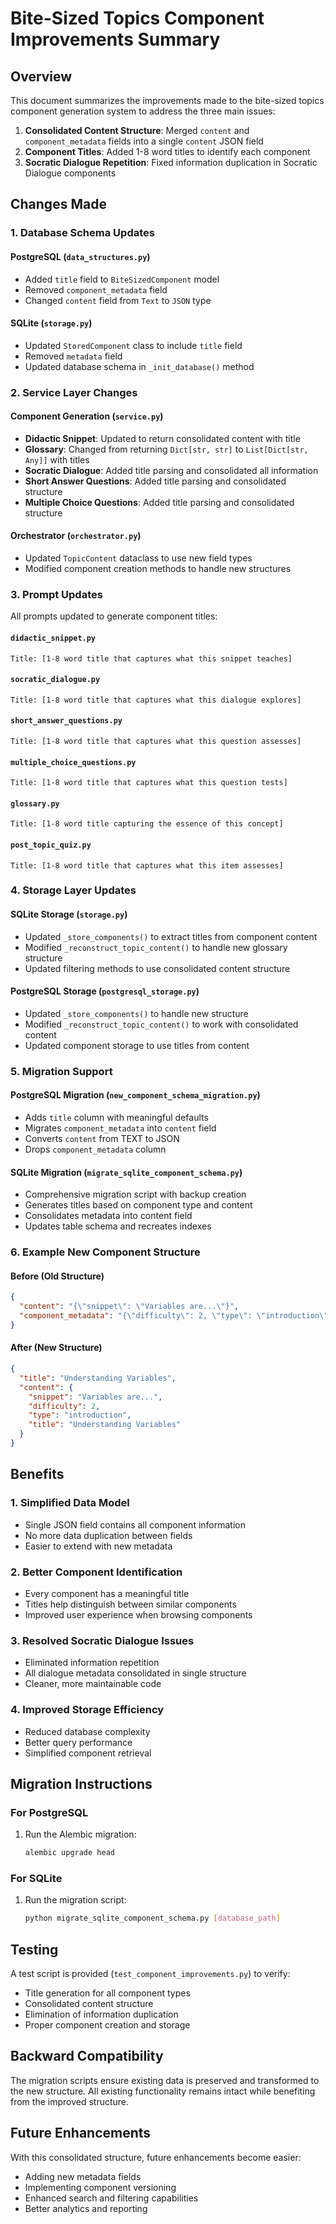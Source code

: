 # Bite-Sized Topics Component Improvements Summary

## Overview
This document summarizes the improvements made to the bite-sized topics component generation system to address the three main issues:

1. **Consolidated Content Structure**: Merged `content` and `component_metadata` fields into a single `content` JSON field
2. **Component Titles**: Added 1-8 word titles to identify each component
3. **Socratic Dialogue Repetition**: Fixed information duplication in Socratic Dialogue components

## Changes Made

### 1. Database Schema Updates

#### PostgreSQL (`data_structures.py`)
- Added `title` field to `BiteSizedComponent` model
- Removed `component_metadata` field
- Changed `content` field from `Text` to `JSON` type

#### SQLite (`storage.py`)
- Updated `StoredComponent` class to include `title` field
- Removed `metadata` field
- Updated database schema in `_init_database()` method

### 2. Service Layer Changes

#### Component Generation (`service.py`)
- **Didactic Snippet**: Updated to return consolidated content with title
- **Glossary**: Changed from returning `Dict[str, str]` to `List[Dict[str, Any]]` with titles
- **Socratic Dialogue**: Added title parsing and consolidated all information
- **Short Answer Questions**: Added title parsing and consolidated structure
- **Multiple Choice Questions**: Added title parsing and consolidated structure

#### Orchestrator (`orchestrator.py`)
- Updated `TopicContent` dataclass to use new field types
- Modified component creation methods to handle new structures

### 3. Prompt Updates

All prompts updated to generate component titles:

#### `didactic_snippet.py`
```
Title: [1-8 word title that captures what this snippet teaches]
```

#### `socratic_dialogue.py`
```
Title: [1-8 word title that captures what this dialogue explores]
```

#### `short_answer_questions.py`
```
Title: [1-8 word title that captures what this question assesses]
```

#### `multiple_choice_questions.py`
```
Title: [1-8 word title that captures what this question tests]
```

#### `glossary.py`
```
Title: [1-8 word title capturing the essence of this concept]
```

#### `post_topic_quiz.py`
```
Title: [1-8 word title that captures what this item assesses]
```

### 4. Storage Layer Updates

#### SQLite Storage (`storage.py`)
- Updated `_store_components()` to extract titles from component content
- Modified `_reconstruct_topic_content()` to handle new glossary structure
- Updated filtering methods to use consolidated content structure

#### PostgreSQL Storage (`postgresql_storage.py`)
- Updated `_store_components()` to handle new structure
- Modified `_reconstruct_topic_content()` to work with consolidated content
- Updated component storage to use titles from content

### 5. Migration Support

#### PostgreSQL Migration (`new_component_schema_migration.py`)
- Adds `title` column with meaningful defaults
- Migrates `component_metadata` into `content` field
- Converts `content` from TEXT to JSON
- Drops `component_metadata` column

#### SQLite Migration (`migrate_sqlite_component_schema.py`)
- Comprehensive migration script with backup creation
- Generates titles based on component type and content
- Consolidates metadata into content field
- Updates table schema and recreates indexes

### 6. Example New Component Structure

#### Before (Old Structure)
```json
{
  "content": "{\"snippet\": \"Variables are...\"}",
  "component_metadata": "{\"difficulty\": 2, \"type\": \"introduction\"}"
}
```

#### After (New Structure)
```json
{
  "title": "Understanding Variables",
  "content": {
    "snippet": "Variables are...",
    "difficulty": 2,
    "type": "introduction",
    "title": "Understanding Variables"
  }
}
```

## Benefits

### 1. Simplified Data Model
- Single JSON field contains all component information
- No more data duplication between fields
- Easier to extend with new metadata

### 2. Better Component Identification
- Every component has a meaningful title
- Titles help distinguish between similar components
- Improved user experience when browsing components

### 3. Resolved Socratic Dialogue Issues
- Eliminated information repetition
- All dialogue metadata consolidated in single structure
- Cleaner, more maintainable code

### 4. Improved Storage Efficiency
- Reduced database complexity
- Better query performance
- Simplified component retrieval

## Migration Instructions

### For PostgreSQL
1. Run the Alembic migration:
   ```bash
   alembic upgrade head
   ```

### For SQLite
1. Run the migration script:
   ```bash
   python migrate_sqlite_component_schema.py [database_path]
   ```

## Testing

A test script is provided (`test_component_improvements.py`) to verify:
- Title generation for all component types
- Consolidated content structure
- Elimination of information duplication
- Proper component creation and storage

## Backward Compatibility

The migration scripts ensure existing data is preserved and transformed to the new structure. All existing functionality remains intact while benefiting from the improved structure.

## Future Enhancements

With this consolidated structure, future enhancements become easier:
- Adding new metadata fields
- Implementing component versioning
- Enhanced search and filtering capabilities
- Better analytics and reporting